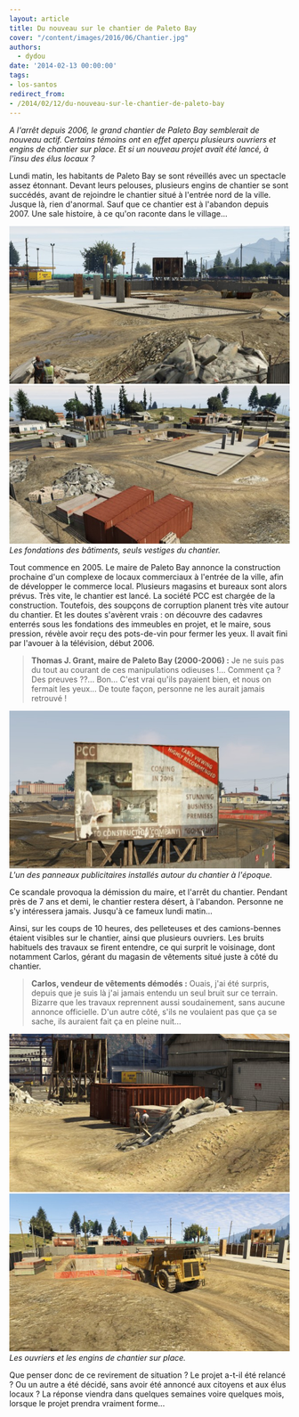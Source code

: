 ```yaml
---
layout: article
title: Du nouveau sur le chantier de Paleto Bay
cover: "/content/images/2016/06/Chantier.jpg"
authors:
  - dydou
date: '2014-02-13 00:00:00'
tags:
- los-santos
redirect_from:
- /2014/02/12/du-nouveau-sur-le-chantier-de-paleto-bay
---
```


_A l'arrêt depuis 2006, le grand chantier de Paleto Bay semblerait de nouveau actif. Certains témoins ont en effet aperçu plusieurs ouvriers et engins de chantier sur place. Et si un nouveau projet avait été lancé, à l'insu des élus locaux ?_

Lundi matin, les habitants de Paleto Bay se sont réveillés avec un spectacle assez étonnant. Devant leurs pelouses, plusieurs engins de chantier se sont succédés, avant de rejoindre le chantier situé à l'entrée nord de la ville. Jusque là, rien d'anormal. Sauf que ce chantier est à l'abandon depuis 2007. Une sale histoire, à ce qu'on raconte dans le village...

![](/content/images/2016/06/Chantier4.jpg)
![Les fondations des bâtiments, seuls vestiges du chantier.](/content/images/2016/06/Chantier5.jpg)
_Les fondations des bâtiments, seuls vestiges du chantier._

Tout commence en 2005. Le maire de Paleto Bay annonce la construction prochaine d'un complexe de locaux commerciaux à l'entrée de la ville, afin de développer le commerce local. Plusieurs magasins et bureaux sont alors prévus. Très vite, le chantier est lancé. La société PCC est chargée de la construction. Toutefois, des soupçons de corruption planent très vite autour du chantier. Et les doutes s'avèrent vrais : on découvre des cadavres enterrés sous les fondations des immeubles en projet, et le maire, sous pression, révèle avoir reçu des pots-de-vin pour fermer les yeux. Il avait fini par l'avouer à la télévision, début 2006.

> **Thomas J. Grant, maire de Paleto Bay (2000-2006) :** Je ne suis pas du tout au courant de ces manipulations odieuses !... Comment ça ? Des preuves ??... Bon... C'est vrai qu'ils payaient bien, et nous on fermait les yeux... De toute façon, personne ne les aurait jamais retrouvé !

![L'un des panneaux publicitaires installés autour du chantier à l'époque.](/content/images/2016/06/Chantier_0.jpg)
_L'un des panneaux publicitaires installés autour du chantier à l'époque._

Ce scandale provoqua la démission du maire, et l'arrêt du chantier. Pendant près de 7 ans et demi, le chantier restera désert, à l'abandon. Personne ne s'y intéressera jamais. Jusqu'à ce fameux lundi matin...

Ainsi, sur les coups de 10 heures, des pelleteuses et des camions-bennes étaient visibles sur le chantier, ainsi que plusieurs ouvriers. Les bruits habituels des travaux se firent entendre, ce qui surprit le voisinage, dont notamment Carlos, gérant du magasin de vêtements situé juste à côté du chantier.

> **Carlos, vendeur de vêtements démodés :** Ouais, j'ai été surpris, depuis que je suis là j'ai jamais entendu un seul bruit sur ce terrain. Bizarre que les travaux reprennent aussi soudainement, sans aucune annonce officielle. D'un autre côté, s'ils ne voulaient pas que ça se sache, ils auraient fait ça en pleine nuit...

![](/content/images/2016/06/Chantier2.jpg)
![Les ouvriers et les engins de chantier sur place.](/content/images/2016/06/Chantier3.jpg)
_Les ouvriers et les engins de chantier sur place._

Que penser donc de ce revirement de situation ? Le projet a-t-il été relancé ? Ou un autre a été décidé, sans avoir été annoncé aux citoyens et aux élus locaux ? La réponse viendra dans quelques semaines voire quelques mois, lorsque le projet prendra vraiment forme...